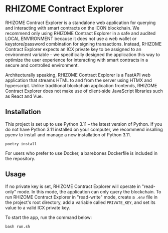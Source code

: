 # RHIZOME Contract Explorer

RHIZOME Contract Explorer is a standalone web application for querying and interacting with smart contracts on the ICON blockchain. We recommend only using RHIZOME Contract Explorer in a safe and audited LOCAL ENVIRONMENT because it does not use a web wallet or keystore/password combination for signing transactions. Instead, RHIZOME Contract Explorer expects an ICX private key to be assigned to an environment variable – we specifically designed the application this way to optimize the user experience for interacting with smart contracts in a secure and controlled environment.

Architecturally speaking, RHIZOME Contract Explorer is a FastAPI web application that streams HTML to and from the server using HTMX and hyperscript. Unlike traditional blockchain application frontends, RHIZOME Contract Explorer does not make use of client-side JavaScript libraries such as React and Vue.

## Installation

This project is set up to use Python 3.11 – the latest version of Python. If you do not have Python 3.11 installed on your computer, we recommend insalling pyenv to install and manage a new installation of Python 3.11.

```
poetry install
```

For users who prefer to use Docker, a barebones Dockerfile is included in the repository.

## Usage

If no private key is set, RHIZOME Contract Explorer will operate in "read-only" mode. In this mode, the application can only query the blockchain. To run RHIZOME Contract Explorer in "read-write" mode, create a `.env` file in the project's root directory, add a variable called `PRIVATE_KEY`, and set its value to a valid ICX private key.

To start the app, run the command below:

```
bash run.sh
```